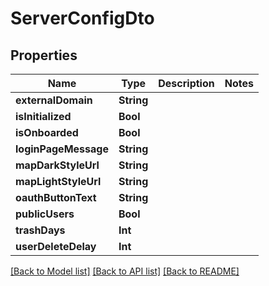 # ServerConfigDto

## Properties
Name | Type | Description | Notes
------------ | ------------- | ------------- | -------------
**externalDomain** | **String** |  | 
**isInitialized** | **Bool** |  | 
**isOnboarded** | **Bool** |  | 
**loginPageMessage** | **String** |  | 
**mapDarkStyleUrl** | **String** |  | 
**mapLightStyleUrl** | **String** |  | 
**oauthButtonText** | **String** |  | 
**publicUsers** | **Bool** |  | 
**trashDays** | **Int** |  | 
**userDeleteDelay** | **Int** |  | 

[[Back to Model list]](../README.md#documentation-for-models) [[Back to API list]](../README.md#documentation-for-api-endpoints) [[Back to README]](../README.md)


